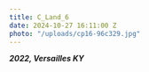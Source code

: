 ```yaml
---
title: C_Land_6
date: 2024-10-27 16:11:00 Z
photo: "/uploads/cp16-96c329.jpg"
---
```


***2022, Versailles KY***
